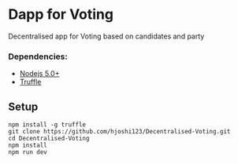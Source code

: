 # Dapp for Voting
Decentralised app for Voting based on candidates and party

### Dependencies:
- [Nodejs 5.0+](https://nodejs.org/en/)
- [Truffle](https://github.com/trufflesuite/truffle)

## Setup
```
npm install -g truffle
git clone https://github.com/hjoshi123/Decentralised-Voting.git
cd Decentralised-Voting
npm install
npm run dev
```

